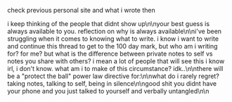 check previous personal site and what i wrote then

i keep thinking of the people that didnt show up\n\nyour best guess is always available to you. reflection on why is always available\n\ni've been struggling when it comes to knowing what to write. i know i want to write and continue this thread to get to the 100 day mark, but who am i writing for? for me? but what is the difference between private notes to self vs notes you share with others? i mean a lot of people that will see this i know irl, i don't know. what am i to make of this circumstance? idk..\n\nthere will be a "protect the ball" power law directive for:\n\nwhat do i rarely regret? taking notes, talking to self, being in silence\n\ngood shit you didnt have your phone and you just talked to yourself and verbally untangled\n\n
